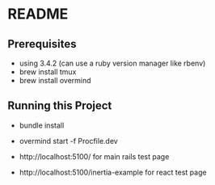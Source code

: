 # README

## Prerequisites
- using 3.4.2 (can use a ruby version manager like rbenv)
- brew install tmux
- brew install overmind

## Running this Project
- bundle install
- overmind start -f Procfile.dev

- http://localhost:5100/ for main rails test page
- http://localhost:5100/inertia-example for react test page